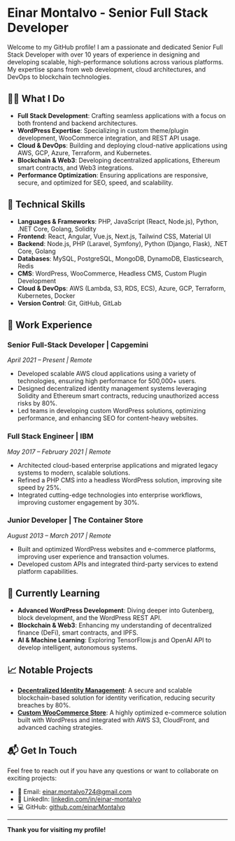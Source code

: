 # Einar Montalvo - Senior Full Stack Developer

Welcome to my GitHub profile! I am a passionate and dedicated Senior Full Stack Developer with over 10 years of experience in designing and developing scalable, high-performance solutions across various platforms. My expertise spans from web development, cloud architectures, and DevOps to blockchain technologies.

## 👨‍💻 **What I Do**

- **Full Stack Development**: Crafting seamless applications with a focus on both frontend and backend architectures.
- **WordPress Expertise**: Specializing in custom theme/plugin development, WooCommerce integration, and REST API usage.
- **Cloud & DevOps**: Building and deploying cloud-native applications using AWS, GCP, Azure, Terraform, and Kubernetes.
- **Blockchain & Web3**: Developing decentralized applications, Ethereum smart contracts, and Web3 integrations.
- **Performance Optimization**: Ensuring applications are responsive, secure, and optimized for SEO, speed, and scalability.

## 🚀 **Technical Skills**

- **Languages & Frameworks**: PHP, JavaScript (React, Node.js), Python, .NET Core, Golang, Solidity
- **Frontend**: React, Angular, Vue.js, Next.js, Tailwind CSS, Material UI
- **Backend**: Node.js, PHP (Laravel, Symfony), Python (Django, Flask), .NET Core, Golang
- **Databases**: MySQL, PostgreSQL, MongoDB, DynamoDB, Elasticsearch, Redis
- **CMS**: WordPress, WooCommerce, Headless CMS, Custom Plugin Development
- **Cloud & DevOps**: AWS (Lambda, S3, RDS, ECS), Azure, GCP, Terraform, Kubernetes, Docker
- **Version Control**: Git, GitHub, GitLab

## 💼 **Work Experience**

### **Senior Full-Stack Developer | Capgemini**  
*April 2021 – Present | Remote*

- Developed scalable AWS cloud applications using a variety of technologies, ensuring high performance for 500,000+ users.
- Designed decentralized identity management systems leveraging Solidity and Ethereum smart contracts, reducing unauthorized access risks by 80%.
- Led teams in developing custom WordPress solutions, optimizing performance, and enhancing SEO for content-heavy websites.

### **Full Stack Engineer | IBM**  
*May 2017 – February 2021 | Remote*

- Architected cloud-based enterprise applications and migrated legacy systems to modern, scalable solutions.
- Refined a PHP CMS into a headless WordPress solution, improving site speed by 25%.
- Integrated cutting-edge technologies into enterprise workflows, improving customer engagement by 30%.

### **Junior Developer | The Container Store**  
*August 2013 – March 2017 | Remote*

- Built and optimized WordPress websites and e-commerce platforms, improving user experience and transaction volumes.
- Developed custom APIs and integrated third-party services to extend platform capabilities.

## 🌱 **Currently Learning**

- **Advanced WordPress Development**: Diving deeper into Gutenberg, block development, and the WordPress REST API.
- **Blockchain & Web3**: Enhancing my understanding of decentralized finance (DeFi), smart contracts, and IPFS.
- **AI & Machine Learning**: Exploring TensorFlow.js and OpenAI API to develop intelligent, autonomous systems.

## 📈 **Notable Projects**

- **[Decentralized Identity Management](#)**: A secure and scalable blockchain-based solution for identity verification, reducing security breaches by 80%.
- **[Custom WooCommerce Store](#)**: A highly optimized e-commerce solution built with WordPress and integrated with AWS S3, CloudFront, and advanced caching strategies.

## 📬 **Get In Touch**

Feel free to reach out if you have any questions or want to collaborate on exciting projects:

- 📧 Email: [einar.montalvo724@gmail.com](mailto:einar.montalvo724@gmail.com)
- 🔗 LinkedIn: [linkedin.com/in/einar-montalvo](https://www.linkedin.com/in/einar-montalvo)
- 💻 GitHub: [github.com/einarMontalvo](https://github.com/einarMontalvo)

---

**Thank you for visiting my profile!**

